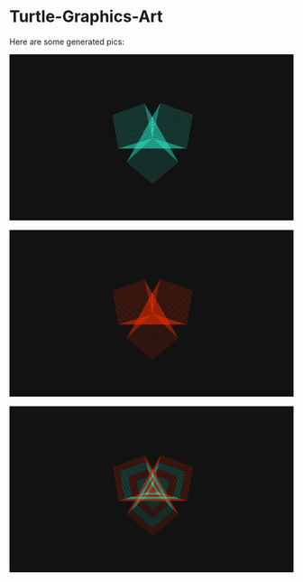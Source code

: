 # Turtle-Graphics-Art


Here are some generated pics:


![1 of 3](https://raw.githubusercontent.com/programmer2215/Turtle-Graphics-Art/main/Wallpapar_1.png)

![2 of 3](https://raw.githubusercontent.com/programmer2215/Turtle-Graphics-Art/main/Wallpaper_2.png)

![3 of 3](https://raw.githubusercontent.com/programmer2215/Turtle-Graphics-Art/main/Wallapaper_3.png)


